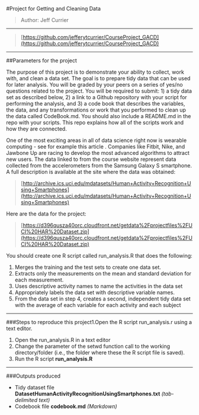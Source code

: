 #Project for Getting and Cleaning Data

> Author: Jeff Currier
***
> [https://github.com/jefferytcurrier/CourseProject_GACD](https://github.com/jefferytcurrier/CourseProject_GACD)

***


##Parameters for the project

The purpose of this project is to demonstrate your ability to collect, work with, and clean a data set. The goal is to prepare tidy data that can be used for later analysis. You will be graded by your peers on a series of yes/no questions related to the project. You will be required to submit: 1) a tidy data set as described below, 2) a link to a Github repository with your script for performing the analysis, and 3) a code book that describes the variables, the data, and any transformations or work that you performed to clean up the data called CodeBook.md. You should also include a README.md in the repo with your scripts. This repo explains how all of the scripts work and how they are connected.  

One of the most exciting areas in all of data science right now is wearable computing - see for example  this article . Companies like Fitbit, Nike, and Jawbone Up are racing to develop the most advanced algorithms to attract new users. The data linked to from the course website represent data collected from the accelerometers from the Samsung Galaxy S smartphone. A full description is available at the site where the data was obtained: 

> [http://archive.ics.uci.edu/mdatasets/Human+Activity+Recognition+Using+Smartphones](http://archive.ics.uci.edu/mdatasets/Human+Activity+Recognition+Using+Smartphones)

Here are the data for the project: 

> [https://d396qusza40orc.cloudfront.net/getdata%2Fprojectfiles%2FUCI%20HAR%20Dataset.zip](https://d396qusza40orc.cloudfront.net/getdata%2Fprojectfiles%2FUCI%20HAR%20Dataset.zip)

You should create one R script called run_analysis.R that does the following: 

1. Merges the training and the test sets to create one data set.
2. Extracts only the measurements on the mean and standard deviation for each measurement. 
3. Uses descriptive activity names to name the activities in the data set
4. Appropriately labels the data set with descriptive variable names. 
5. From the data set in step 4, creates a second, independent tidy data set with the average of each variable for each activity and each subject

***

###Steps to reproduce this project1.Open the R script  run_analysis.r  using a text editor.
1. Open the run_analysis.R in a text editor 
2. Change the parameter of the  setwd  function call to the working directory/folder (i.e., the folder where these the R script file is saved).
3. Run the R script **run_analysis.R**

***

###Outputs produced
* Tidy dataset file **DatasetHumanActivityRecognitionUsingSmartphones.txt**  *(tab-delimited text)*
* Codebook file **codebook.md**  *(Markdown)*

